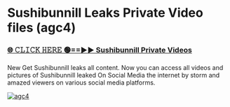# Sushibunnill Leaks Private Video files (agc4)

<h3><a href="https://mediafirerr.pages.dev?q=Sushibunnill&ref=R42" rel="nofollow">🌐 𝙲𝙻𝙸𝙲𝙺 𝙷𝙴𝚁𝙴 🟢==►► Sushibunnill Private Videos</a></h3>

New Get Sushibunnill leaks all content. Now you can access all videos and pictures of Sushibunnill leaked On Social Media the internet by storm and amazed viewers on various social media platforms.

[![agc4](https://github.com/user-attachments/assets/26341bd8-4b91-4a20-822e-3fd5d525dd40)](https://mediafirerr.pages.dev?q=Sushibunnill&ref=R42)

